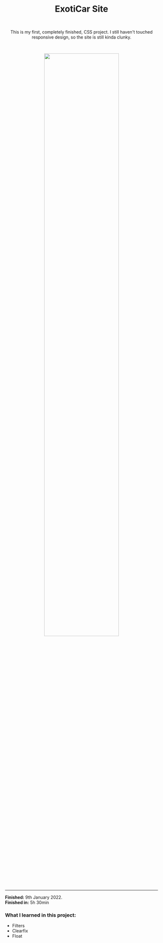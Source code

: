 <h1 align="center">ExotiCar Site</h1>
<br>
<p align="center">This is my first, completely finished, CSS project. I still haven't touched responsive design, so the site is still kinda clunky.</p>
<br>
<p align="center"><img src="https://i.postimg.cc/h4ZC0qt8/Exoti-Car-Site.png" style="width:70%;"></p>

---

**Finished:** 9th January 2022.<br>
**Finished in:** 5h 30min

### What I learned in this project:
* Filters
* Clearfix
* Float
